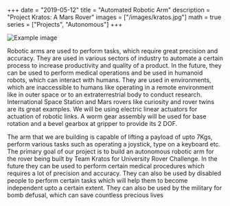 +++
date = "2019-05-12"
title = "Automated Robotic Arm"
description = "Project Kratos: A Mars Rover"
images = ["/images/kratos.jpg"]
math = true
series = ["Projects", "Autonomous"]
+++

![Example image](/images/kratos.png)

Robotic arms are used to perform tasks, which require great precision and accuracy. They are used in various sectors of industry to automate a certain process to increase productivity and quality of a product. In the future, they can be used to perform medical operations and be used in humanoid robots, which can interact with humans. They are used in environments, which are inaccessible to humans like operating in a remote environment like in outer space or to an extraterrestrial body to conduct research. International Space Station and Mars rovers like curiosity and rover twins are its great examples. We will be using electric linear actuators for actuation of robotic links. A worm gear assembly will be used for base rotation and a bevel gearbox at gripper to provide its 2 DOF.


The arm that we are building is capable of lifting a payload of upto 7Kgs, perform various tasks such as operating a joystick, type on a keyboard etc. The primary goal of our project is to build an autonomous robotic arm for the rover being built by Team Kratos for University Rover Challenge. In the future they can be used to perform certain medical procedures which requires a lot of precision and accuracy. They can also be used by disabled people to perform certain tasks which will help them to become independent upto a certain extent. They can also be used by the military for bomb defusal, which can save countless precious lives
